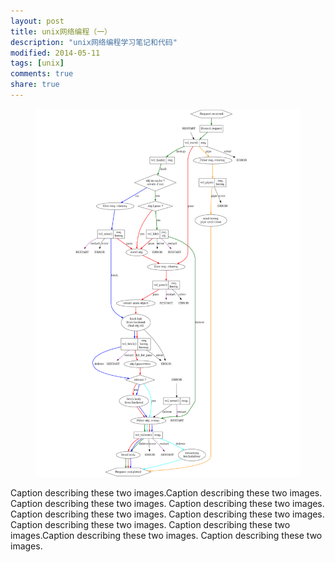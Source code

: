 ```yaml
---
layout: post
title: unix网络编程（一）
description: "unix网络编程学习笔记和代码"
modified: 2014-05-11
tags: [unix]
comments: true
share: true  
---
```


<figure>
	<img src="/images/varnish_overview.jpg" alt="">
	<!-- <figcaption>Caption describing these two images.</figcaption> -->
</figure>



Caption describing these two images.Caption describing these two images.
Caption describing these two images.
Caption describing these two images.
Caption describing these two images.
Caption describing these two images.
Caption describing these two images.
Caption describing these two images.Caption describing these two images.
Caption describing these two images.